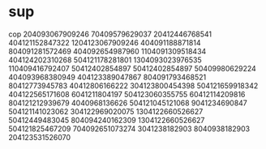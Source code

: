  # sup
cop
204093067909246 70409579629037 20412446768541 404121152847322 1204123067909246 404091188871814 804091281572469 404092654987960 1104091309518434 404124202310268 504121178281801 1304093023976535 110409416792407 50412402854897 50412402854897 50409980629224 404093968380949 404123389047867 804091793468521 80412773945783 40412806166222 304123800454398 504121659918342 404122565171608 
6041211804197 504123060355755 60412114209816 804121212939679 4040968136626 504121045121068 9041234690847 504121141023062 304122969020075 1304122660526627 50412449483045 804094240162309 1304122660526627 504121825467209 704092651073274 3041238182903 8040938182903 204123531526070
